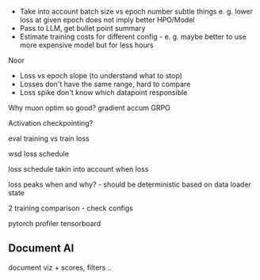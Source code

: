* Take into account batch size vs epoch number subtle things e. g. lower loss at given epoch does not imply better HPO/Model
* Pass to LLM, get bullet point summary
* Estimate training costs for different config - e. g. maybe better to use more expensive model but for less hours 



Noor

* Loss vs epoch slope (to understand what to stop)
* Losses don't have the same range, hard to compare
* Loss spike don't know which datapoint responsible


Why muon optim so good?
gradient accum
GRPO

Activation checkpointing?

eval training vs train loss

wsd loss schedule


loss schedule takin into account when loss

loss peaks when and why? - should be deterministic based on data loader state


2 training comparison - check configs


pytorch profiler tensorboard


## Document AI

document viz + scores, filters ..